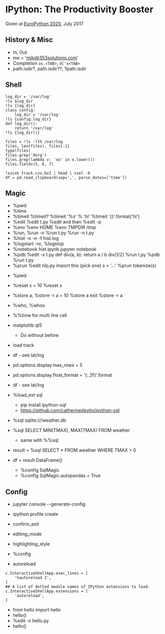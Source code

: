 # IPython: The Productivity Booster

Given at [EuroPython 2020](https://ep2020.europython.eu/talks/5LGWwvT-ipython-the-productivity-booster/), July 2017

## History & Misc
- In, Out
- me = 'miki@353solutions.com'
- Completion `os.<TAB>`, `d['x<TAB>`
- path.isdir?, path.isdir??, ?path.isdir


## Shell
```
log_dir = '/var/log'
!ls $log_dir
!ls {log_dir}
class config:
    log_dir = '/var/log'
!ls {config.log_dir}
def log_dir():
    return '/var/log'
!ls {log_dir()}

files = !ls -lth /var/log
files, len(files), files[-1]
type(files)
files.grep('Xorg')
files.grep(lambda v: 'xo' in v.lower())
files.fields(5, 6, 7)

!xzcat track.csv.bz2 | head | xsel -b
df = pd.read_clipboard(sep=',', parse_dates=['time'])
```

## Magic
- %pwd
- %time
- %timeit
    %timeit?
    %timeit '%s' % 'hi'
    %timeit '{}'.format('hi')
- %edit
    %edit t.py
    %edit and then %edit -p
- %env
    %env HOME
    %env TMPDIR /tmp
- %run, %run -n
    %run t.py
    %run -n t.py
- %hist -o -n -f hist.log
- %logstart -ro, %logstop
- %notebook hist.ipynb
    jupyter notebook
- %pdb
    %edit -x t.py
    def div(a, b):
	return a / b
    div(1/2)
    %run t.py
    %pdb
    %run t.py
- %prun
    %edit nlp.py
    import this (pick one)
    s = '...'
    %prun tokenize(s)
<!--
    %edit httpc.py
    %prun get('www.353solutions.com', '/')
-->
- %pwd
- %reset
    x = 10
    %reset
    x
- %store a, %store -r
    a = 10
    %store a
    exit
    %store -r
    a
- %who, %whos
- %%time for multi line cell
- matplotlib qt5
    - Do without before

- load track
- df - see lat/lng
- pd.options.display.max_rows = 5
- pd.options.display.float_format = '{:.2f}'.format
- df - see lat/lng

- %load_ext sql
    - pip install ipython-sql
    - https://github.com/catherinedevlin/ipython-sql
- %sql sqlite:///weather.db
- %sql SELECT MIN(TMAX), MAX(TMAX) FROM weather
    - same with %%sql
- result = %sql SELECT * FROM weather WHERE TMAX > 0
- df = result.DataFrame()
    - %config SqlMagic
    - %config SqlMagic.autopandas = True

## Config

- jupyter console --generate-config
- ipython profile create
- confirm_exit
- editing_mode
- highlighting_style    
- %config

- autoreload
```
c.InteractiveShellApp.exec_lines = [
    '%autoreload 2',
]
## A list of dotted module names of IPython extensions to load.
c.InteractiveShellApp.extensions = [
    'autoreload',
]
```
- from hello import hello
- hello()
- %edit -x hello.py
- hello()
